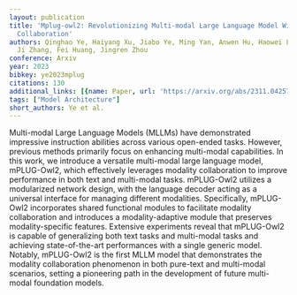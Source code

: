 ```yaml
---
layout: publication
title: 'Mplug-owl2: Revolutionizing Multi-modal Large Language Model With Modality
  Collaboration'
authors: Qinghao Ye, Haiyang Xu, Jiabo Ye, Ming Yan, Anwen Hu, Haowei Liu, Qi Qian,
  Ji Zhang, Fei Huang, Jingren Zhou
conference: Arxiv
year: 2023
bibkey: ye2023mplug
citations: 130
additional_links: [{name: Paper, url: 'https://arxiv.org/abs/2311.04257'}]
tags: ["Model Architecture"]
short_authors: Ye et al.
---
```

Multi-modal Large Language Models (MLLMs) have demonstrated impressive
instruction abilities across various open-ended tasks. However, previous
methods primarily focus on enhancing multi-modal capabilities. In this work, we
introduce a versatile multi-modal large language model, mPLUG-Owl2, which
effectively leverages modality collaboration to improve performance in both
text and multi-modal tasks. mPLUG-Owl2 utilizes a modularized network design,
with the language decoder acting as a universal interface for managing
different modalities. Specifically, mPLUG-Owl2 incorporates shared functional
modules to facilitate modality collaboration and introduces a modality-adaptive
module that preserves modality-specific features. Extensive experiments reveal
that mPLUG-Owl2 is capable of generalizing both text tasks and multi-modal
tasks and achieving state-of-the-art performances with a single generic model.
Notably, mPLUG-Owl2 is the first MLLM model that demonstrates the modality
collaboration phenomenon in both pure-text and multi-modal scenarios, setting a
pioneering path in the development of future multi-modal foundation models.
